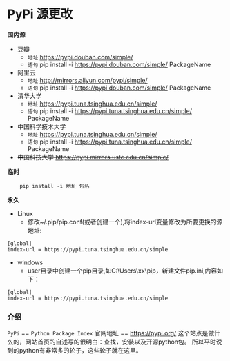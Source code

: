 # PyPi 源更改

**国内源**

+ 豆瓣
    + ``地址`` https://pypi.douban.com/simple/ 
    + ``语句`` pip install -i  https://pypi.douban.com/simple/ PackageName
+ 阿里云 
    + ``地址`` http://mirrors.aliyun.com/pypi/simple/
    + ``语句`` pip install -i  https://pypi.douban.com/simple/ PackageName
+ 清华大学 
    + ``地址`` https://pypi.tuna.tsinghua.edu.cn/simple/
    + ``语句`` pip install -i  https://pypi.tuna.tsinghua.edu.cn/simple/ PackageName
+ 中国科学技术大学 
    + ``地址`` https://pypi.tuna.tsinghua.edu.cn/simple/
    + ``语句`` pip install -i  https://pypi.tuna.tsinghua.edu.cn/simple/ PackageName
 + ~~中国科技大学 https://pypi.mirrors.ustc.edu.cn/simple/~~

**临时**
```Shell
    pip install -i 地址 包名
```
    
**永久**
+ Linux
    + 修改~/.pip/pip.conf(或者创建一个),将index-url变量修改为所要更换的源地址:

```Shell
[global]
index-url = https://pypi.tuna.tsinghua.edu.cn/simple
```

+ windows
    + user目录中创建一个pip目录,如C:\Users\xx\pip，新建文件pip.ini,内容如下：
    
```Shell
[global]
index-url = https://pypi.tuna.tsinghua.edu.cn/simple
```

 

### 介绍
``PyPi`` == ``Python Package Index``
官网地址 == https://pypi.org/
这个站点是做什么的，网站首页的自述写的很明白：查找，安装以及开源python包。
所以平时说到的python有非常多的轮子，这些轮子就在这里。

